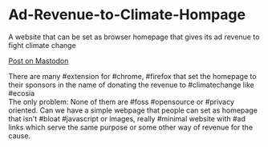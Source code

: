 # Ad-Revenue-to-Climate-Hompage
A website that can be set as browser homepage that gives its ad revenue to fight climate change

[Post on Mastodon](https://mas.to/@surchaw/112326803831135739)

There are many #extension for #chrome, #firefox that set the homepage to their sponsors in the name of donating the revenue to #climatechange  like #ecosia  
The only problem: None of them are #foss #opensource or #privacy oriented. 
Can we have a simple webpage that people can set as homepage that isn't #bloat #javascript or images, really #minimal website with #ad links which serve the same purpose or some other way of revenue for the cause.
